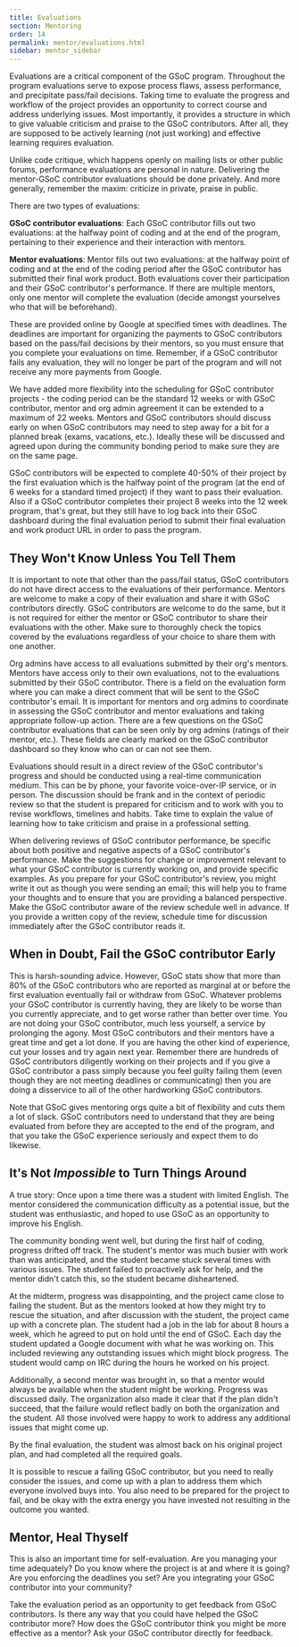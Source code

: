 ```yaml
---
title: Evaluations
section: Mentoring
order: 14
permalink: mentor/evaluations.html
sidebar: mentor_sidebar
---
```


Evaluations are a critical component of the GSoC program. Throughout the program evaluations serve to expose process flaws, assess performance, and precipitate pass/fail decisions. Taking time to evaluate the progress and workflow of the project provides an opportunity to correct course and address underlying issues. Most importantly, it provides a structure in which to give valuable criticism and praise to the GSoC contributors. After all, they are supposed to be actively learning (not just working) and effective learning requires evaluation.

Unlike code critique, which happens openly on mailing lists or other public forums, performance evaluations are personal in nature. Delivering the mentor-GSoC contributor evaluations should be done privately. And more generally, remember the maxim: criticize in private, praise in public.

There are two types of evaluations:

**GSoC contributor evaluations**: Each GSoC contributor fills out two evaluations: at the halfway point of coding and at the end of the program, pertaining to their experience and their interaction with mentors.

**Mentor evaluations**: Mentor fills out two evaluations: at the halfway point of coding and at the end of the coding period after the GSoC contributor has submitted their final work product. Both evaluations cover their participation and their GSoC contributor's performance. If there are multiple mentors, only one mentor will complete the evaluation (decide amongst yourselves who that will be beforehand).

These are provided online by Google at specified times with deadlines. The deadlines are important for organizing the payments to GSoC contributors based on the pass/fail decisions by their mentors, so you must ensure that you complete your evaluations on time. Remember, if a GSoC contributor fails any evaluation, they will no longer be part of the program and will not receive any more payments from Google.

We have added more flexibility into the scheduling for GSoC contributor projects - the coding period can be the standard 12 weeks or with GSoC contributor, mentor and org admin agreement it can be extended to a maximum of 22 weeks. Mentors and GSoC contributors should discuss early on when GSoC contributors may need to step away for a bit for a planned break (exams, vacations, etc.). Ideally these will be discussed and agreed upon during the community bonding period to make sure they are on the same page.

GSoC contributors will be expected to complete 40-50% of their project by the first evaluation which is the halfway point of the program (at the end of 6 weeks for a standard timed project) if they want to pass their evaluation. Also if a GSoC contributor completes their project 8 weeks into the 12 week program, that's great, but they still have to log back into their GSoC dashboard during the final evaluation period to submit their final evaluation and work product URL in order to pass the program.

## They Won't Know Unless You Tell Them

It is important to note that other than the pass/fail status, GSoC contributors do not have direct access to the evaluations of their performance. Mentors are welcome to make a copy of their evaluation and share it with GSoC contributors directly. GSoC contributors are welcome to do the same, but it is not required for either the mentor or GSoC contributor to share their evaluations with the other. Make sure to thoroughly check the topics covered by the evaluations regardless of your choice to share them with one another.

Org admins have access to all evaluations submitted by their org's mentors.  Mentors have access only to their own evaluations, not to the evaluations submitted by their GSoC contributor. There is a field on the evaluation form where you can make a direct comment that will be sent to the GSoC contributor's email.  It is important for mentors and org admins to coordinate in assessing the GSoC contributor and mentor evaluations and taking appropriate follow-up action. There are a few questions on the GSoC contributor evaluations that can be seen only by org admins (ratings of their mentor, etc.). These fields are clearly marked on the GSoC contributor dashboard so they know who can or can not see them.

Evaluations should result in a direct review of the GSoC contributor's progress and should be conducted using a real-time communication medium. This can be by phone, your favorite voice-over-IP service, or in person. The discussion should be frank and in the context of periodic review so that the student is prepared for criticism and to work with you to revise workflows, timelines and habits. Take time to explain the value of learning how to take criticism and praise in a professional setting.

When delivering reviews of GSoC contributor performance, be specific about both positive and negative aspects of a GSoC contributor's performance. Make the suggestions for change or improvement relevant to what your GSoC contributor is currently working on, and provide specific examples. As you prepare for your GSoC contributor's review, you might write it out as though you were sending an email; this will help you to frame your thoughts and to ensure that you are providing a balanced perspective. Make the GSoC contributor aware of the review schedule well in advance. If you provide a written copy of the review, schedule time for discussion immediately after the GSoC contributor reads it.

## When in Doubt, Fail the GSoC contributor Early

This is harsh-sounding advice. However, GSoC stats show that more than 80% of the GSoC contributors who are reported as marginal at or before the first evaluation eventually fail or withdraw from GSoC.  Whatever problems your GSoC contributor is currently having, they are likely to be worse than you currently appreciate, and to get worse rather than better over time.  You are not doing your GSoC contributor, much less yourself, a service by prolonging the agony.  Most GSoC contributors and their mentors have a great time and get a lot done.  If you are having the other kind of experience, cut your losses and try again next year. Remember there are hundreds of GSoC contributors diligently working on their projects and if you give a GSoC contributor a pass simply because you feel guilty failing them (even though they are not meeting deadlines or communicating) then you are doing a disservice to all of the other hardworking GSoC contributors.

Note that GSoC gives mentoring orgs quite a bit of flexibility and cuts them a lot of slack. GSoC contributors need to understand that they are being evaluated from before they are accepted to the end of the program, and that you take the GSoC experience seriously and expect them to do likewise.

## It's Not *Impossible* to Turn Things Around

A true story: Once upon a time there was a student with limited English. The mentor considered the communication difficulty as a potential issue, but the student was enthusiastic, and hoped to use GSoC as an opportunity to improve his English.

The community bonding went well, but during the first half of coding, progress drifted off track. The student's mentor was much busier with work than was anticipated, and the student became stuck several times with various issues. The student failed to proactively ask for help, and the mentor didn't catch this, so the student became disheartened.

At the midterm, progress was disappointing, and the project came close to failing the student. But as the mentors looked at how they might try to rescue the situation, and after discussion with the student, the project came up with a concrete plan.  The student had a job in the lab for about 8 hours a week, which he agreed to put on hold until the end of GSoC. Each day the student updated a Google document with what he was working on. This included reviewing any outstanding issues which might block progress.  The student would camp on IRC during the hours he worked on his project.

Additionally, a second mentor was brought in, so that a mentor would always be available when the student might be working. Progress was discussed daily. The organization also made it clear that if the plan didn't succeed, that the failure would reflect badly on both the organization and the student. All those involved were happy to work to address any additional issues that might come up.

By the final evaluation, the student was almost back on his original project plan, and had completed all the required goals.

It is possible to rescue a failing GSoC contributor, but you need to really consider the issues, and come up with a plan to address them which everyone involved buys into. You also need to be prepared for the project to fail, and be okay with the extra energy you have invested not resulting in the outcome you wanted.

## Mentor, Heal Thyself

This is also an important time for self-evaluation. Are you managing your time adequately? Do you know where the project is at and where it is going? Are you enforcing the deadlines you set? Are you integrating your GSoC contributor into your community?

Take the evaluation period as an opportunity to get feedback from GSoC contributors. Is there any way that you could have helped the GSoC contributor more? How does the GSoC contributor think you might be more effective as a mentor? Ask your GSoC contributor directly for feedback.
